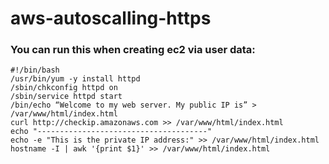 # aws-autoscalling-https
### You can run this when creating ec2 via user data:
```
#!/bin/bash
/usr/bin/yum -y install httpd
/sbin/chkconfig httpd on
/sbin/service httpd start
/bin/echo “Welcome to my web server. My public IP is” > /var/www/html/index.html
curl http://checkip.amazonaws.com >> /var/www/html/index.html
echo "--------------------------------------"
echo -e "This is the private IP address:" >> /var/www/html/index.html 
hostname -I | awk '{print $1}' >> /var/www/html/index.html
```
